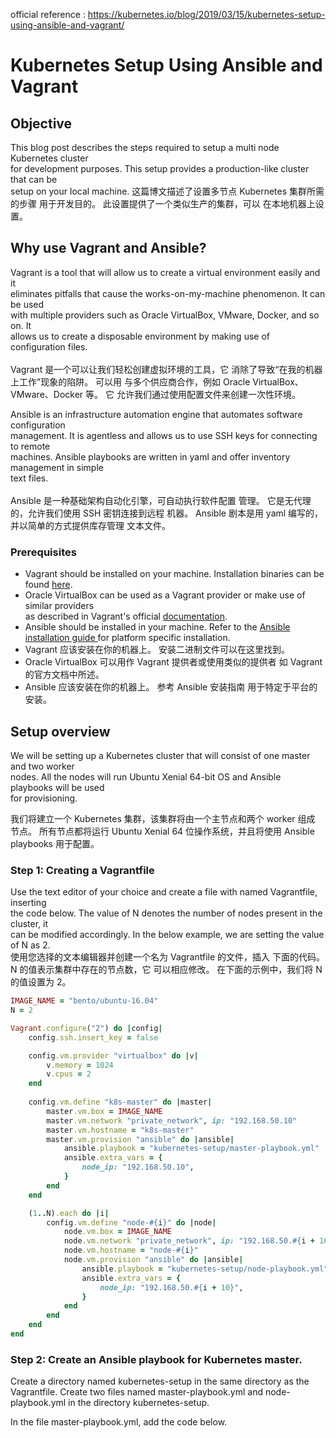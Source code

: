 official reference :
https://kubernetes.io/blog/2019/03/15/kubernetes-setup-using-ansible-and-vagrant/

# Kubernetes Setup Using Ansible and Vagrant

## Objective  
This blog post describes the steps required to setup a multi node Kubernetes cluster  
for development purposes. This setup provides a production-like cluster that can be  
setup on your local machine.
这篇博文描述了设置多节点 Kubernetes 集群所需的步骤
用于开发目的。 此设置提供了一个类似生产的集群，可以
在本地机器上设置。

## Why use Vagrant and Ansible?
Vagrant is a tool that will allow us to create a virtual environment easily and it  
eliminates pitfalls that cause the works-on-my-machine phenomenon. It can be used  
with multiple providers such as Oracle VirtualBox, VMware, Docker, and so on. It  
allows us to create a disposable environment by making use of configuration files.  
<br>
Vagrant 是一个可以让我们轻松创建虚拟环境的工具，它
消除了导致“在我的机器上工作”现象的陷阱。 可以用
与多个供应商合作，例如 Oracle VirtualBox、VMware、Docker 等。 它
允许我们通过使用配置文件来创建一次性环境。 

Ansible is an infrastructure automation engine that automates software configuration  
management. It is agentless and allows us to use SSH keys for connecting to remote  
machines. Ansible playbooks are written in yaml and offer inventory management in simple  
text files.  
<br>
Ansible 是一种基础架构自动化引擎，可自动执行软件配置
管理。 它是无代理的，允许我们使用 SSH 密钥连接到远程
机器。 Ansible 剧本是用 yaml 编写的，并以简单的方式提供库存管理
文本文件。

### Prerequisites

- Vagrant should be installed on your machine. Installation binaries can be found [here][1]. 
- Oracle VirtualBox can be used as a Vagrant provider or make use of similar providers  
  as described in Vagrant's official [documentation][2].
- Ansible should be installed in your machine. Refer to the [Ansible installation guide ][3]
  for platform specific installation.
- Vagrant 应该安装在你的机器上。 安装二进制文件可以在这里找到。
- Oracle VirtualBox 可以用作 Vagrant 提供者或使用类似的提供者
   如 Vagrant 的官方文档中所述。
- Ansible 应该安装在你的机器上。 参考 Ansible 安装指南
   用于特定于平台的安装。

## Setup overview 
We will be setting up a Kubernetes cluster that will consist of one master and two worker  
nodes. All the nodes will run Ubuntu Xenial 64-bit OS and Ansible playbooks will be used  
for provisioning.

我们将建立一个 Kubernetes 集群，该集群将由一个主节点和两个 worker 组成
节点。 所有节点都将运行 Ubuntu Xenial 64 位操作系统，并且将使用 Ansible playbooks
用于配置。

### Step 1: Creating a Vagrantfile
Use the text editor of your choice and create a file with named Vagrantfile, inserting  
the code below. The value of N denotes the number of nodes present in the cluster, it  
can be modified accordingly. In the below example, we are setting the value of N as 2.  
使用您选择的文本编辑器并创建一个名为 Vagrantfile 的文件，插入
下面的代码。 N 的值表示集群中存在的节点数，它
可以相应修改。 在下面的示例中，我们将 N 的值设置为 2。 

```ruby
IMAGE_NAME = "bento/ubuntu-16.04"
N = 2

Vagrant.configure("2") do |config|
    config.ssh.insert_key = false

    config.vm.provider "virtualbox" do |v|
        v.memory = 1024
        v.cpus = 2
    end
      
    config.vm.define "k8s-master" do |master|
        master.vm.box = IMAGE_NAME
        master.vm.network "private_network", ip: "192.168.50.10"
        master.vm.hostname = "k8s-master"
        master.vm.provision "ansible" do |ansible|
            ansible.playbook = "kubernetes-setup/master-playbook.yml"
            ansible.extra_vars = {
                node_ip: "192.168.50.10",
            }
        end
    end

    (1..N).each do |i|
        config.vm.define "node-#{i}" do |node|
            node.vm.box = IMAGE_NAME
            node.vm.network "private_network", ip: "192.168.50.#{i + 10}"
            node.vm.hostname = "node-#{i}"
            node.vm.provision "ansible" do |ansible|
                ansible.playbook = "kubernetes-setup/node-playbook.yml"
                ansible.extra_vars = {
                    node_ip: "192.168.50.#{i + 10}",
                }
            end
        end
    end
end
```

### Step 2: Create an Ansible playbook for Kubernetes master. 
Create a directory named kubernetes-setup in the same directory as the Vagrantfile. 
Create two files named master-playbook.yml and node-playbook.yml in the directory 
kubernetes-setup.

In the file master-playbook.yml, add the code below.

[1]: https://www.vagrantup.com/downloads.html
[2]: https://www.vagrantup.com/docs/providers/
[3]: https://docs.ansible.com/ansible/latest/installation_guide/intro_installation.html